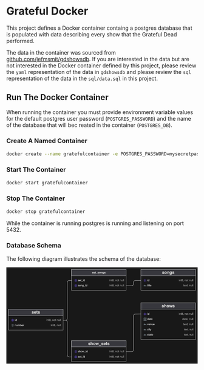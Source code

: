 # Grateful Docker

This project defines a Docker container containg a postgres database that is
populated with data describing every show that the Grateful Dead performed.

The data in the container was sourced from 
[github.com/jefmsmit/gdshowsdb](https://github.com/jefmsmit/gdshowsdb).
If you are interested in the data but are not interested in the Docker
container defined by this project, please review the `yaml` representation
of the data in `gdshowsdb` and please review the `sql` representation of the
data in the `sql/data.sql` in this project.

## Run The Docker Container

When running the container you must provide environment variable values for
the default postgres user password (`POSTGRES_PASSWORD`) and the name of the
database that will bec reated in the container (`POSTGRES_DB`).

### Create A Named Container

```bash
docker create --name gratefulcontainer -e POSTGRES_PASSWORD=mysecretpassword -e POSTGRES_DB=thegratefuldata -p 5432:5432 jeffscottbrown/gratefuldocker:0.1.0
```

### Start The Container

```bash
docker start gratefulcontainer
```

### Stop The Container

```bash
docker stop gratefulcontainer
```

While the container is running postgres is running and listening
on port 5432.

### Database Schema

The following diagram illustrates the schema of the database:

![Database Schema](db.png)
